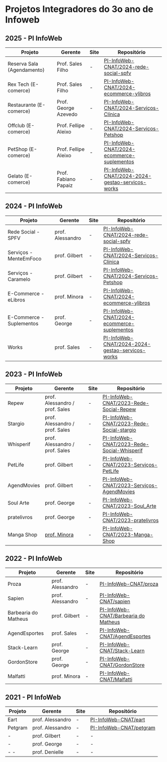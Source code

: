 # Projetos Integradores do 3o ano de Infoweb

## 2025 - PI InfoWeb
| Projeto                    | Gerente              | Site | Repositório                                                                                       |
| -------------------------- | -------------------- | ---- | ------------------------------------------------------------------------------------------------  |
| Reserva Sala (Agendamento) | Prof. Sales Filho    | -    | [PI-InfoWeb-CNAT/2024-rede-social-spfv](https://github.com/PI-InfoWeb-CNAT/2024-rede-social-spfv) |
| Rex Tech (E-comerce)       | Prof. Sales Filho    | -    | [PI-InfoWeb-CNAT/2024-ecommerce-ylibros](https://github.com/PI-InfoWeb-CNAT/2024-eLibros)         |
| Restaurante (E-comerce)    | Prof. George Azevedo | -    | [PI-InfoWeb-CNAT/2024-Serviços-Clínica](https://github.com/PI-InfoWeb-CNAT/2024-Servicos-clinica) |
| Offclub (E-comerce)        | Prof. Fellipe Aleixo | -    | [PI-InfoWeb-CNAT/2024-Serviços-Petshop](https://github.com/PI-InfoWeb-CNAT/2024-Servicos-petshop) |
| PetShop (E-comerce)        | Prof. Fellipe Aleixo | -    | [PI-InfoWeb-CNAT/2024-ecommerce-suplementos](https://github.com/PI-InfoWeb-CNAT/2024-suplementos) |
| Gelato (E-comerce)         | Prof. Fabiano Papaiz | -    | [PI-InfoWeb-CNAT/2024-2024-gestao-servicos-works](https://github.com/PI-InfoWeb-CNAT/2024-gestao-servicos-works) |



## 2024 - PI InfoWeb
| Projeto                  | Gerente          | Site | Repositório                                                                                       |
| --------------------     | ---------------- | ---- | ------------------------------------------------------------------------------------------------  |
| Rede Social -SPFV        | prof. Alessandro | -    | [PI-InfoWeb-CNAT/2024-rede-social-spfv](https://github.com/PI-InfoWeb-CNAT/2024-rede-social-spfv) |
| Serviços - MenteEmFoco   | prof. Gilbert    | -    | [PI-InfoWeb-CNAT/2024-Serviços-Clínica](https://github.com/PI-InfoWeb-CNAT/2024-Servicos-clinica) |
| Serviços - Caramelo      | prof. Gilbert    | -    | [PI-InfoWeb-CNAT/2024-Serviços-Petshop](https://github.com/PI-InfoWeb-CNAT/2024-Servicos-petshop) |
| E-Commerce - eLibros     | prof. Minora     | -    | [PI-InfoWeb-CNAT/2024-ecommerce-ylibros](https://github.com/PI-InfoWeb-CNAT/2024-eLibros)         |
| E-Commerce - Suplementos | prof. George     | -    | [PI-InfoWeb-CNAT/2024-ecommerce-suplementos](https://github.com/PI-InfoWeb-CNAT/2024-suplementos) |
| Works                    | prof. Sales      | -    | [PI-InfoWeb-CNAT/2024-2024-gestao-servicos-works](https://github.com/PI-InfoWeb-CNAT/2024-gestao-servicos-works)                          |


## 2023 - PI InfoWeb
| Projeto       | Gerente                                             | Site | Repositório                                                                                                 |
| ------------- | --------------------------------------------------- | ---- | ----------------------------------------------------------------------------------------------------------- |
| Repew         | prof. Alessandro / prof. Sales                      | -    | [PI-InfoWeb-CNAT/2023-Rede-Social-Repew](https://github.com/PI-InfoWeb-CNAT/2023-Rede-Social-Repew)         |
| Stargio       | prof. Alessandro / prof. Sales                      | -    | [PI-InfoWeb-CNAT/2023-Rede-Social-stargio](https://github.com/PI-InfoWeb-CNAT/2023-Rede-Social-stargio)     |
| Whisperif | prof. Alessandro / prof. Sales                      | -    | [PI-InfoWeb-CNAT/2023-Rede-Social-Whisperif](https://github.com/PI-InfoWeb-CNAT/2023-Rede-Social-Whisperif)     |
| PetLife       | prof. Gilbert                                       | -    | [PI-InfoWeb-CNAT/2023-Serviços-PetLife](https://github.com/PI-InfoWeb-CNAT/2023-Servicos-PetLife)           |
| AgendMovies   | prof. Gilbert                                       | -    | [PI-InfoWeb-CNAT/2023-Serviços-AgendMovies](https://github.com/PI-InfoWeb-CNAT/2023-Servicos-AgendMovies)   |
| Soul Arte     | prof. George                                        | -    | [PI-InfoWeb-CNAT/2023-Soul_Arte](https://github.com/PI-InfoWeb-CNAT/2023-Soul_Arte)                         |
| pratelivros   | prof. George                                        | -    | [PI-InfoWeb-CNAT/2023-pratelivros](https://github.com/PI-InfoWeb-CNAT/2023-pratelivros)                     |
| Manga Shop    | [prof. Minora](https://github.com/leonardo-minora/) | -    | [PI-InfoWeb-CNAT/2023-Manga-Shop](https://github.com/PI-InfoWeb-CNAT/2023-Manga-Shop)                       |


## 2022 - PI InfoWeb
| Projeto              | Gerente          | Site | Repositório                                                                                      |
| -------------------- | ---------------- | ---- | ------------------------------------------------------------------------------------------------ |
| Proza                | prof. Alessandro | -    | [PI-InfoWeb-CNAT/proza](https://github.com/PI-InfoWeb-CNAT/proza)                                |
| Sapien               | prof. Alessandro | -    | [PI-InfoWeb-CNAT/sapien](https://github.com/PI-InfoWeb-CNAT/sapien)                              |
| Barbearia do Matheus | prof. Gilbert    | -    | [PI-InfoWeb-CNAT/Barbearia do Matheus](https://github.com/PI-InfoWeb-CNAT/agendamento_barbearia) |
| AgendEsportes        | prof. Sales      | -    | [PI-InfoWeb-CNAT/AgendEsportes](https://github.com/PI-InfoWeb-CNAT/agendamento_codesp)           |
| Stack-Learn          | prof. George     | -    | [PI-InfoWeb-CNAT/Stack-Learn](https://github.com/PI-InfoWeb-CNAT/Stack-Learn)                    |
| GordonStore          | prof. George     | -    | [PI-InfoWeb-CNAT/GordonStore](https://github.com/PI-InfoWeb-CNAT/GordonStore)                    |
| Malfatti             | prof. Minora     | -    | [PI-InfoWeb-CNAT/Malfatti](https://github.com/PI-InfoWeb-CNAT/Malfatti)                          |


## 2021 - PI InfoWeb
| Projeto | Gerente          | Site | Repositório                                                                      |
| ------- | ---------------- | ---- | -------------------------------------------------------------------------------- |
| Eart    | prof. Alessandro | -    | <a href="https://github.com/PI-InfoWeb-CNAT/eart">PI-InfoWeb-CNAT/eart</a>       |
| Petgram | prof. Alessandro | -    | <a href="https://github.com/PI-InfoWeb-CNAT/petgram">PI-InfoWeb-CNAT/petgram</a> |
| -       | prof. Gilbert    | -    | -                                                                                |
| -       | prof. George     | -    | -                                                                                |
| - -     | prof. Denielle   | -    | -                                                                                |
